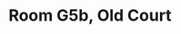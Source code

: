 ---
basin: 'Yes'
cudn: true
floor: Second
grade: 8
images:
- /room_database/images/oc/g5.jpg
- /room_database/images/oc/g5a.jpg
- /room_database/images/oc/g5b.jpg
- /room_database/images/oc/g5c.jpg
- /room_database/images/oc/g5d.jpg
living_room: Shared
location: Old Court
name: G5b
network: Wireless Only
title: Room G5b, Old Court
---
